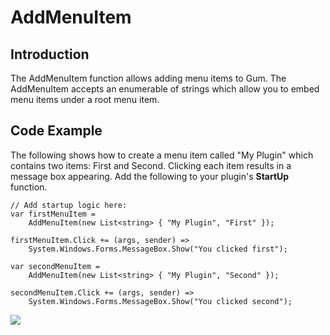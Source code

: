 # AddMenuItem

## Introduction

The AddMenuItem function allows adding menu items to Gum. The AddMenuItem accepts an enumerable of strings which allow you to embed menu items under a root menu item.

## Code Example

The following shows how to create a menu item called "My Plugin" which contains two items: First and Second. Clicking each item results in a message box appearing. Add the following to your plugin's **StartUp** function.

```
// Add startup logic here:
var firstMenuItem = 
    AddMenuItem(new List<string> { "My Plugin", "First" });

firstMenuItem.Click += (args, sender) => 
    System.Windows.Forms.MessageBox.Show("You clicked first");

var secondMenuItem =
    AddMenuItem(new List<string> { "My Plugin", "Second" });

secondMenuItem.Click += (args, sender) =>
    System.Windows.Forms.MessageBox.Show("You clicked second");
```

![](../../.gitbook/assets/BeforeClickingFirstGum.png)
